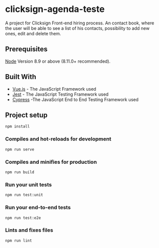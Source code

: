 # clicksign-agenda-teste

A project for Clicksign Front-end hiring process.
An contact book, where the user will be able to see a list of his contacts, possibility to add new ones, edit and delete them.

## Prerequisites

[Node](https://nodejs.org) Version 8.9 or above (8.11.0+ recommended).

## Built With

- [Vue.js](https://vuejs.org/) - The JavaScript Framework used
- [Jest](https://jestjs.io/) - The JavaScript Testing Framework used
- [Cypress](https://www.cypress.io/) -The JavaScript End to End Testing Framework used

## Project setup
```
npm install
```

### Compiles and hot-reloads for development
```
npm run serve
```

### Compiles and minifies for production
```
npm run build
```

### Run your unit tests
```
npm run test:unit
```

### Run your end-to-end tests
```
npm run test:e2e
```

### Lints and fixes files
```
npm run lint
```
